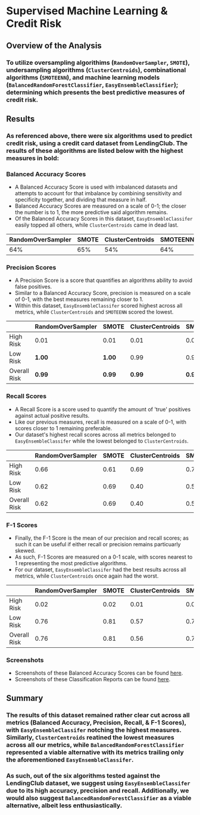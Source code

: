 # Supervised Machine Learning & Credit Risk

## Overview of the Analysis

### To utilize oversampling algorithims (``RandomOverSampler``, ``SMOTE``), undersampling algorithms (``ClusterCentroids``), combinational algorithms (``SMOTEENN``), and machine learning models (``BalancedRandomForestClassifier``, ``EasyEnsembleClassifier``); determining which presents the best predictive measures of credit risk. 

## Results

### As referenced above, there were six algorithms used to predict credit risk, using a credit card dataset from LendingClub. The results of these algorithms are listed below with the highest measures in **bold**:

### Balanced Accuracy Scores

* A Balanced Accuracy Score is used with imbalanced datasets and attempts to account for that imbalance by combining sensitivity and specificity together, and dividing that measure in half. 
* Balanced Accuracy Scores are measured on a scale of 0-1; the closer the number is to 1, the more predictive said algorithm remains. 
* Of the Balanced Accuracy Scores in this dataset, ``EasyEnsembleClassifer`` easily topped all others, while ``ClusterCentroids`` came in dead last. 


| RandomOverSampler | SMOTE            | ClusterCentroids | SMOTEENN | BalancedRandomForestClassifier | EasyEnsembleClassifier |
| ----------------- | ---------------- | ---------------- | -------- | ------------------------------ | ---------------------- |
| 64%               | 65%              | 54%              | 64%      | 79%                            |  **93%**               |


### Precision Scores

* A Precision Score is a score that quantifies an algorithms ability to avoid false positives. 
* Similar to a Balanced Accuracy Score, precision is measured on a scale of 0-1, with the best measures remaining closer to 1. 
* Within this dataset, ``EasyEnsembleClassifer`` scored highest across all metrics, while ``ClusterCentroids`` and ``SMOTEENN`` scored the lowest. 

|               | RandomOverSampler | SMOTE            | ClusterCentroids | SMOTEENN | BalancedRandomForestClassifier | EasyEnsembleClassifier |
| ------------- | ----------------- | ---------------- | ---------------- | -------- | ------------------------------ | ---------------------- |
| High Risk     | 0.01              | 0.01             | 0.01             | 0.01     | 0.03                           | **0.09**               |
| Low Risk      | **1.00**          | **1.00**         | 0.99             | 0.99     | **1.00**                       | **1.00**               |
| Overall Risk  | **0.99**          | **0.99**         | **0.99**         | **0.99** | **0.99**                       | **0.99**               |

### Recall Scores

* A Recall Score is a score used to quantify the amount of 'true' positives against actual positive results. 
* Like our previous measures, recall is measured on a scale of 0-1, with scores closer to 1 remaining preferable. 
* Our dataset's highest recall scores across all metrics belonged to ``EasyEnsembleClassifer`` while the lowest belonged to ``ClusterCentroids``.

|               | RandomOverSampler | SMOTE            | ClusterCentroids | SMOTEENN | BalancedRandomForestClassifier | EasyEnsembleClassifier |
| ------------- | ----------------- | ---------------- | ---------------- | -------- | ------------------------------ | ---------------------- |
| High Risk     | 0.66              | 0.61             | 0.69             | 0.72     | 0.70                           | **0.92**               |
| Low Risk      | 0.62              | 0.69             | 0.40             | 0.57     | 0.87                           | **0.94**               |
| Overall Risk  | 0.62              | 0.69             | 0.40             | 0.57     | 0.87                           | **0.94**               |

### F-1 Scores

* Finally, the F-1 Score is the mean of our precision and recall scores; as such it can be useful if either recall or precision remains particuarly skewed. 
* As such, F-1 Scores are measured on a 0-1 scale, with scores nearest to 1 representing the most predictive algorithms. 
* For our dataset, ``EasyEnsembleClassifer`` had the best results across all metrics, while ``ClusterCentroids`` once again had the worst. 


|               | RandomOverSampler | SMOTE            | ClusterCentroids | SMOTEENN | BalancedRandomForestClassifier | EasyEnsembleClassifier |
| ------------- | ----------------- | ---------------- | ---------------- | -------- | ------------------------------ | ---------------------- |
| High Risk     | 0.02              | 0.02             | 0.01             | 0.02     | 0.06                           | **0.16**               |
| Low Risk      | 0.76              | 0.81             | 0.57             | 0.72     | 0.93                           | **0.97**               |
| Overall Risk  | 0.76              | 0.81             | 0.56             | 0.72     | 0.93                           | **0.97**               |

### Screenshots

* Screenshots of these Balanced Accuracy Scores can be found [here](https://github.com/chrisknox97/credit_risk_analysis/tree/main/PNGs/Balanced%20Accuracy).
* Screenshots of these Classification Reports can be found [here](https://github.com/chrisknox97/credit_risk_analysis/tree/main/PNGs/Classification%20Report).

## Summary

### The results of this dataset remained rather clear cut across all metrics (Balanced Accuracy, Precision, Recall, & F-1 Scores), with ``EasyEnsembleClassifer`` notching the highest measures. Similarly, ``ClusterCentroids`` reatined the lowest measures across all our metrics, while ``BalancedRandomForestClassifier`` represented a viable alternative with its metrics trailing only the aforementioned ``EasyEnsembleClassifer``. 

### As such, out of the six algorithms tested against the LendingClub dataset, we suggest using ``EasyEnsembleClassifer`` due to its high accuracy, precision and recall. Additionally, we would also suggest ``BalancedRandomForestClassifier`` as a viable alternative, albeit less enthusiastically. 

